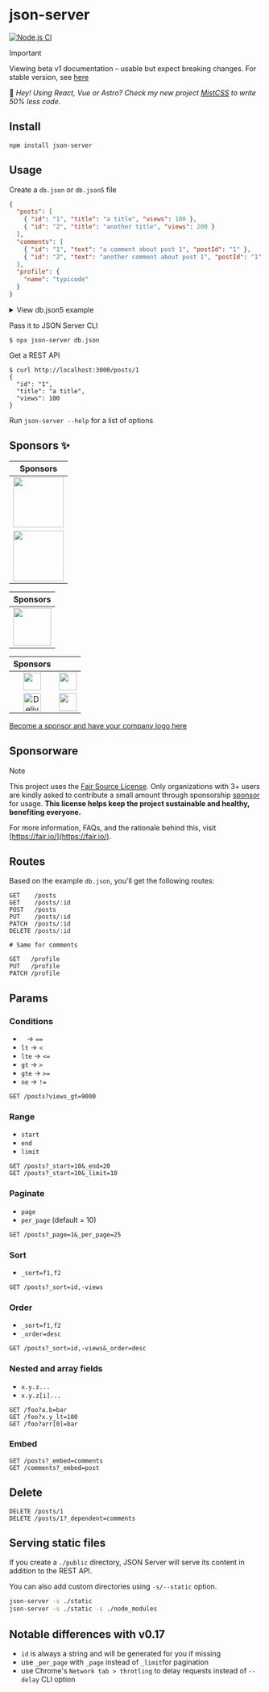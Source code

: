 # json-server

[![Node.js CI](https://github.com/typicode/json-server/actions/workflows/node.js.yml/badge.svg)](https://github.com/typicode/json-server/actions/workflows/node.js.yml)

> [!IMPORTANT]
> Viewing beta v1 documentation – usable but expect breaking changes. For stable version, see [here](https://github.com/typicode/json-server/tree/v0)

👋 _Hey! Using React, Vue or Astro? Check my new project [MistCSS](https://github.com/typicode/mistcss) to write 50% less code._

## Install

```shell
npm install json-server
```

## Usage

Create a `db.json` or `db.json5` file

```json
{
  "posts": [
    { "id": "1", "title": "a title", "views": 100 },
    { "id": "2", "title": "another title", "views": 200 }
  ],
  "comments": [
    { "id": "1", "text": "a comment about post 1", "postId": "1" },
    { "id": "2", "text": "another comment about post 1", "postId": "1" }
  ],
  "profile": {
    "name": "typicode"
  }
}
```

<details>

<summary>View db.json5 example</summary>

```json5
{
  posts: [
    { id: '1', title: 'a title', views: 100 },
    { id: '2', title: 'another title', views: 200 },
  ],
  comments: [
    { id: '1', text: 'a comment about post 1', postId: '1' },
    { id: '2', text: 'another comment about post 1', postId: '1' },
  ],
  profile: {
    name: 'typicode',
  },
}
```

You can read more about JSON5 format [here](https://github.com/json5/json5).

</details>

Pass it to JSON Server CLI

```shell
$ npx json-server db.json
```

Get a REST API

```shell
$ curl http://localhost:3000/posts/1
{
  "id": "1",
  "title": "a title",
  "views": 100
}
```

Run `json-server --help` for a list of options

## Sponsors ✨

| Sponsors |
| :---: |
| <a href="https://mockend.com/" target="_blank"><img src="https://jsonplaceholder.typicode.com/mockend.svg" height="100px"></a> |
| <a href="https://zuplo.link/json-server-gh"><img src="https://github.com/user-attachments/assets/adfee31f-a8b6-4684-9a9b-af4f03ac5b75" height="100px"></a> |

| Sponsors |
| :---: |
| <a href="https://konghq.com/products/kong-konnect?utm_medium=referral&utm_source=github&utm_campaign=platform&utm_content=json-server"><img src="https://github.com/typicode/json-server/assets/5502029/e8d8ecb2-3c45-4f60-92d0-a060b820fa7f" height="75px"></a> |

| Sponsors | |
| :---: | :---: |
| <a href="https://www.storyblok.com/" target="_blank"><img src="https://github.com/typicode/json-server/assets/5502029/c6b10674-4ada-4616-91b8-59d30046b45a" height="35px"></a> | <a href="https://betterstack.com/" target="_blank"><img src="https://github.com/typicode/json-server/assets/5502029/44679f8f-9671-470d-b77e-26d90b90cbdc" height="35px"></a> |
| <a href="https://route4me.com"><img src="https://github.com/user-attachments/assets/4eab0bac-119e-4b27-8183-8b136190b776" height="35px" alt="Delivery Routing Software and Route Optimization Software"></a> | <a href="https://www.speechanddebate.org"><img src="https://github.com/user-attachments/assets/cc7980e4-2147-4499-8de4-4d0c265d0c07" height="35px"></a> |


[Become a sponsor and have your company logo here](https://github.com/users/typicode/sponsorship)

## Sponsorware

> [!NOTE]
> This project uses the [Fair Source License](https://fair.io/). Only organizations with 3+ users are kindly asked to contribute a small amount through sponsorship [sponsor](https://github.com/sponsors/typicode) for usage. __This license helps keep the project sustainable and healthy, benefiting everyone.__
>
> For more information, FAQs, and the rationale behind this, visit [https://fair.io/](https://fair.io/).

## Routes

Based on the example `db.json`, you'll get the following routes:

```
GET    /posts
GET    /posts/:id
POST   /posts
PUT    /posts/:id
PATCH  /posts/:id
DELETE /posts/:id

# Same for comments
```

```
GET   /profile
PUT   /profile
PATCH /profile
```

## Params

### Conditions

- ` ` → `==`
- `lt` → `<`
- `lte` → `<=`
- `gt` → `>`
- `gte` → `>=`
- `ne` → `!=`

```
GET /posts?views_gt=9000
```

### Range

- `start`
- `end`
- `limit`

```
GET /posts?_start=10&_end=20
GET /posts?_start=10&_limit=10
```

### Paginate

- `page`
- `per_page` (default = 10)

```
GET /posts?_page=1&_per_page=25
```

### Sort

- `_sort=f1,f2`

```
GET /posts?_sort=id,-views
```

### Order

- `_sort=f1,f2`
- `_order=desc`

```
GET /posts?_sort=id,-views&_order=desc
```

### Nested and array fields

- `x.y.z...`
- `x.y.z[i]...`

```
GET /foo?a.b=bar
GET /foo?x.y_lt=100
GET /foo?arr[0]=bar
```

### Embed

```
GET /posts?_embed=comments
GET /comments?_embed=post
```

## Delete

```
DELETE /posts/1
DELETE /posts/1?_dependent=comments
```

## Serving static files

If you create a `./public` directory, JSON Server will serve its content in addition to the REST API.

You can also add custom directories using `-s/--static` option.

```sh
json-server -s ./static
json-server -s ./static -s ./node_modules
```

## Notable differences with v0.17

- `id` is always a string and will be generated for you if missing
- use `_per_page` with `_page` instead of `_limit`for pagination
- use Chrome's `Network tab > throtling` to delay requests instead of `--delay` CLI option
